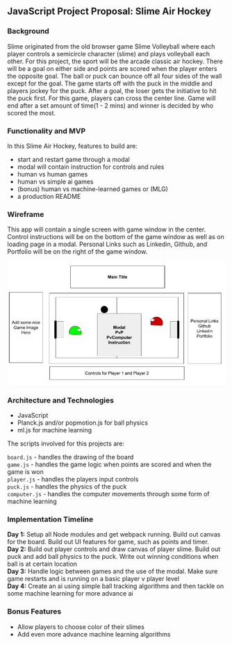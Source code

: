 ## JavaScript Project Proposal: Slime Air Hockey

### Background

Slime originated from the old browser game Slime Volleyball where each player controls a semicircle character (slime) and plays volleyball each other. For this project, the sport will be the arcade classic air hockey. There will be a goal on either side and points are scored when the player enters the opposite goal. The ball or puck can bounce off all four sides of the wall except for the goal. The game starts off with the puck in the middle and players jockey for the puck. After a goal, the loser gets the initiative to hit the puck first. For this game, players can cross the center line. Game will end after a set amount of time(1 - 2 mins) and winner is decided by who scored the most.

### Functionality and MVP
In this Slime Air Hockey, features to build are:
*  start and restart game through a modal
*  modal will contain instruction for controls and rules
*  human vs human games
*  human vs simple ai games
*  (bonus) human vs machine-learned games or (MLG)
*  a production README

### Wireframe
This app will contain a single screen with game window in the center. Control instructions will be on the bottom of the game window as well as on loading page in a modal. Personal Links such as Linkedin, Github, and Portfolio will be on the right of the game window.

![Wireframe](wiki/Wireframe.jpg)

### Architecture and Technologies
*  JavaScript
*  Planck.js and/or popmotion.js for ball physics
*  ml.js for machine learning

The scripts involved for this projects are:

`board.js` - handles the drawing of the board  
`game.js` - handles the game logic when points are scored and when the game is won  
`player.js` - handles the players input controls  
`puck.js` - handles the physics of the puck  
`computer.js` - handles the computer movements through some form of machine learning

### Implementation Timeline

__Day 1:__ Setup all Node modules and get webpack running. Build out canvas for the board. Build out UI features for game, such as points and timer.  
__Day 2:__ Build out player controls and draw canvas of player slime. Build out puck and add ball physics to the puck. Write out winning conditions when ball is at certain location  
__Day 3:__ Handle logic between games and the use of the modal. Make sure game restarts and is running on a basic player v player level   
__Day 4:__ Create an ai using simple ball tracking algorithms and then tackle on some machine learning for more advance ai

### Bonus Features
*  Allow players to choose color of their slimes
*  Add even more advance machine learning algorithms 
